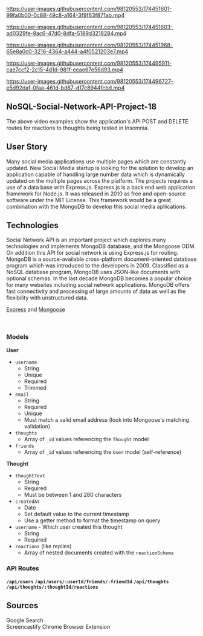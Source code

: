 https://user-images.githubusercontent.com/98120553/174451601-99fa0b00-0c88-49c8-a164-3f9f63f871ab.mp4 

https://user-images.githubusercontent.com/98120553/174451603-ad0329fe-9ac6-47d0-8dfa-5189d3218284.mp4

https://user-images.githubusercontent.com/98120553/174451968-65e8a0c0-3216-4364-a444-a4f0521203e7.mp4

https://user-images.githubusercontent.com/98120553/174495911-cae7ccf2-2c15-4d1d-981f-eeae67e56d93.mp4

https://user-images.githubusercontent.com/98120553/174496727-e5d92daf-0faa-461d-bd87-d17c8944fcbd.mp4


## NoSQL-Social-Network-API-Project-18

The above video examples show the application's API POST and DELETE routes for reactions to thoughts being tested in Insomnia.

## User Story

Many social media applications use multiple pages which are constantly updated. New Social Media startup is looking for the solution to develop an application capable of handling large number data which is dynamically updated on the multiple pages across the platform. The projects requires a use of a data base with Express.js. Express.js is a back end web application framework for Node.js.  It was released in 2010 as free and open-source software under the MIT License. This framework would be a great combination with the MongoDB to develop this social media apllications.

## Technologies

Social Network API is an important project which explores many technologies and implements MongoDB database, and the Mongoose ODM. On addition this API for social network is using Express.js for routing. MongoDB is a source-available cross-platform document-oriented database program which was introduced to the developers in 2009. Classified as a NoSQL database program, MongoDB uses JSON-like documents with optional schemas. In the last decade MongoDB becomes a popular choice for many websites including social network applications. MongoDB offers fast connectivity and processing of large amounts of data as well as the flexibility with unstructured data. 

[Express](https://www.npmjs.com/package/express) and [Mongoose](https://www.npmjs.com/package/mongoose)

 </br>


### Models

**User**

* `username`
    * String
    * Unique
    * Required
    * Trimmed
* `email`
    * String
    * Required
    * Unique
    * Must match a valid email address (look into Mongoose's matching validation)
* `thoughts`
    * Array of `_id` values referencing the `Thought` model
* `friends`
    * Array of `_id` values referencing the `User` model (self-reference)

**Thought**
* `thoughtText`
    * String
    * Required
    * Must be between 1 and 280 characters
* `createdAt`
    * Date
    * Set default value to the current timestamp
    * Use a getter method to format the timestamp on query
* `username` - Which user created this thought
    * String
    * Required
* `reactions` (like replies)
    * Array of nested documents created with the `reactionSchema`

### API Routes

**`/api/users`**
**`/api/users/:userId/friends/:friendId`**
**`/api/thoughts`**
**`/api/thoughts/:thoughtId/reactions`**

## Sources
Google Search </br>
Screencastify Chrome Browser Extension </br>
